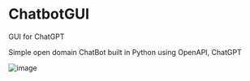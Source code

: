 # ChatbotGUI
GUI for ChatGPT

Simple open domain ChatBot built in Python using OpenAPI, ChatGPT

![image](https://github.com/ArnoldDmala/ChatbotGUI/assets/32395968/c122caac-7831-485a-ac1f-3fe89969e1e7)

